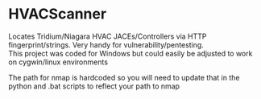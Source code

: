 # HVACScanner
Locates Tridium/Niagara HVAC JACEs/Controllers via HTTP fingerprint/strings.  Very handy for vulnerability/pentesting.<br>
This project was coded for Windows but could easily be adjusted to work on cygwin/linux environments

The path for nmap is hardcoded so you will need to update that in the python and .bat scripts to reflect your path to nmap
